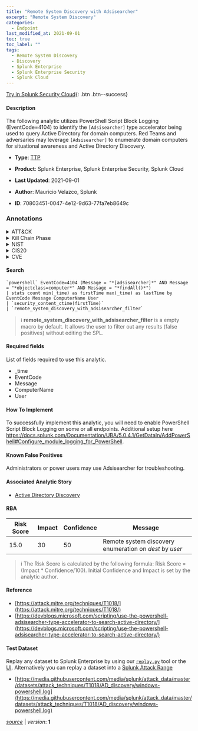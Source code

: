 ```yaml
---
title: "Remote System Discovery with Adsisearcher"
excerpt: "Remote System Discovery"
categories:
  - Endpoint
last_modified_at: 2021-09-01
toc: true
toc_label: ""
tags:
  - Remote System Discovery
  - Discovery
  - Splunk Enterprise
  - Splunk Enterprise Security
  - Splunk Cloud
---
```




[Try in Splunk Security Cloud](https://www.splunk.com/en_us/cyber-security.html){: .btn .btn--success}

#### Description

The following analytic utilizes PowerShell Script Block Logging (EventCode=4104) to identify the `[Adsisearcher]` type accelerator being used to query Active Directory for domain computers. Red Teams and adversaries may leverage `[Adsisearcher]` to enumerate domain computers for situational awareness and Active Directory Discovery.

- **Type**: [TTP](https://github.com/splunk/security_content/wiki/Detection-Analytic-Types)
- **Product**: Splunk Enterprise, Splunk Enterprise Security, Splunk Cloud

- **Last Updated**: 2021-09-01
- **Author**: Mauricio Velazco, Splunk
- **ID**: 70803451-0047-4e12-9d63-77fa7eb8649c

### Annotations
<details>
  <summary>ATT&CK</summary>

<div markdown="1">

#### [ATT&CK](https://attack.mitre.org/)

| ID          | Technique   | Tactic         |
| ----------- | ----------- |--------------- |
| [T1018](https://attack.mitre.org/techniques/T1018/) | Remote System Discovery | Discovery |

</div>
</details>


<details>
  <summary>Kill Chain Phase</summary>

<div markdown="1">

* Reconnaissance


</div>
</details>


<details>
  <summary>NIST</summary>

<div markdown="1">



</div>
</details>

<details>
  <summary>CIS20</summary>

<div markdown="1">



</div>
</details>

<details>
  <summary>CVE</summary>

<div markdown="1">


</div>
</details>


#### Search

```
`powershell` EventCode=4104 (Message = "*[adsisearcher]*" AND Message = "*objectclass=computer*" AND Message = "*findAll()*") 
| stats count min(_time) as firstTime max(_time) as lastTime by EventCode Message ComputerName User 
| `security_content_ctime(firstTime)` 
| `remote_system_discovery_with_adsisearcher_filter`
```

> :information_source:
> **remote_system_discovery_with_adsisearcher_filter** is a empty macro by default. It allows the user to filter out any results (false positives) without editing the SPL.



#### Required fields
List of fields required to use this analytic.
* _time
* EventCode
* Message
* ComputerName
* User



#### How To Implement
To successfully implement this analytic, you will need to enable PowerShell Script Block Logging on some or all endpoints. Additional setup here https://docs.splunk.com/Documentation/UBA/5.0.4.1/GetDataIn/AddPowerShell#Configure_module_logging_for_PowerShell.
#### Known False Positives
Administrators or power users may use Adsisearcher for troubleshooting.

#### Associated Analytic Story
* [Active Directory Discovery](/stories/active_directory_discovery)




#### RBA

| Risk Score  | Impact      | Confidence   | Message      |
| ----------- | ----------- |--------------|--------------|
| 15.0 | 30 | 50 | Remote system discovery enumeration on $dest$ by $user$ |


> :information_source:
> The Risk Score is calculated by the following formula: Risk Score = (Impact * Confidence/100). Initial Confidence and Impact is set by the analytic author.


#### Reference

* [https://attack.mitre.org/techniques/T1018/](https://attack.mitre.org/techniques/T1018/)
* [https://devblogs.microsoft.com/scripting/use-the-powershell-adsisearcher-type-accelerator-to-search-active-directory/](https://devblogs.microsoft.com/scripting/use-the-powershell-adsisearcher-type-accelerator-to-search-active-directory/)



#### Test Dataset
Replay any dataset to Splunk Enterprise by using our [`replay.py`](https://github.com/splunk/attack_data#using-replaypy) tool or the [UI](https://github.com/splunk/attack_data#using-ui).
Alternatively you can replay a dataset into a [Splunk Attack Range](https://github.com/splunk/attack_range#replay-dumps-into-attack-range-splunk-server)

* [https://media.githubusercontent.com/media/splunk/attack_data/master/datasets/attack_techniques/T1018/AD_discovery/windows-powershell.log](https://media.githubusercontent.com/media/splunk/attack_data/master/datasets/attack_techniques/T1018/AD_discovery/windows-powershell.log)



[*source*](https://github.com/splunk/security_content/tree/develop/detections/endpoint/remote_system_discovery_with_adsisearcher.yml) \| *version*: **1**